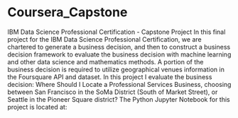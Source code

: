 # Coursera_Capstone
IBM Data Science Professional Certification - Capstone Project
In this final project for the IBM Data Science Professional Certification, we are chartered to generate a business decision, and then to construct a business decision framework to evaluate the business decision with machine learning and other data science and mathematics methods. A portion of the business decision is required to utilize geographical venues information in the Foursquare API and dataset. 
In this project I evaluate the business decision: Where Should I Locate a Professional Services Business, choosing between San Francisco in the SoMa District (South of Market Street), or Seattle in the Pioneer Square district?
The Python Jupyter Notebook for this project is located at: 

